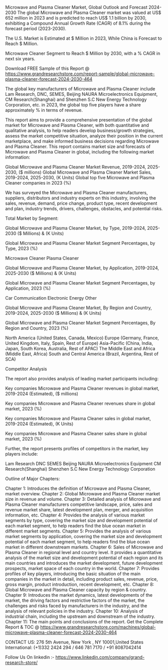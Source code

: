 Microwave and Plasma Cleaner Market, Global Outlook and Forecast 2024-2030
The global Microwave and Plasma Cleaner market was valued at US$ 652 million in 2023 and is predicted to reach US$ 1.1 billion by 2030, exhibiting a Compound Annual Growth Rate (CAGR) of 8.1% during the forecast period (2023-2030).

The U.S. Market is Estimated at $ Million in 2023, While China is Forecast to Reach $ Million.

Microwave Cleaner Segment to Reach $ Million by 2030, with a % CAGR in next six years.

Download FREE Sample of this Report @ https://www.grandresearchstore.com/report-sample/global-microwave-plasma-cleaner-forecast-2024-2030-464

The global key manufacturers of Microwave and Plasma Cleaner include Lam Research, DNC, SEMES, Beijing NAURA Microelectronics Equipment, CM Research(Shanghai) and Shenzhen S.C New Energy Technology Corporation, etc. in 2023, the global top five players have a share approximately % in terms of revenue.

This report aims to provide a comprehensive presentation of the global market for Microwave and Plasma Cleaner, with both quantitative and qualitative analysis, to help readers develop business/growth strategies, assess the market competitive situation, analyze their position in the current marketplace, and make informed business decisions regarding Microwave and Plasma Cleaner. This report contains market size and forecasts of Microwave and Plasma Cleaner in global, including the following market information:

Global Microwave and Plasma Cleaner Market Revenue, 2019-2024, 2025-2030, ($ millions)
Global Microwave and Plasma Cleaner Market Sales, 2019-2024, 2025-2030, (K Units)
Global top five Microwave and Plasma Cleaner companies in 2023 (%)

We has surveyed the Microwave and Plasma Cleaner manufacturers, suppliers, distributors and industry experts on this industry, involving the sales, revenue, demand, price change, product type, recent development and plan, industry trends, drivers, challenges, obstacles, and potential risks.

Total Market by Segment:

Global Microwave and Plasma Cleaner Market, by Type, 2019-2024, 2025-2030 ($ Millions) & (K Units)

Global Microwave and Plasma Cleaner Market Segment Percentages, by Type, 2023 (%)

Microwave Cleaner
Plasma Cleaner

Global Microwave and Plasma Cleaner Market, by Application, 2019-2024, 2025-2030 ($ Millions) & (K Units)

Global Microwave and Plasma Cleaner Market Segment Percentages, by Application, 2023 (%)

Car
Communication
Electronic
Energy
Other

Global Microwave and Plasma Cleaner Market, By Region and Country, 2019-2024, 2025-2030 ($ Millions) & (K Units)

Global Microwave and Plasma Cleaner Market Segment Percentages, By Region and Country, 2023 (%)

North America (United States, Canada, Mexico)
Europe (Germany, France, United Kingdom, Italy, Spain, Rest of Europe)
Asia-Pacific (China, India, Japan, South Korea, Australia, Rest of APAC)
The Middle East and Africa (Middle East, Africa)
South and Central America (Brazil, Argentina, Rest of SCA)

Competitor Analysis

The report also provides analysis of leading market participants including:

Key companies Microwave and Plasma Cleaner revenues in global market, 2019-2024 (Estimated), ($ millions)

Key companies Microwave and Plasma Cleaner revenues share in global market, 2023 (%)

Key companies Microwave and Plasma Cleaner sales in global market, 2019-2024 (Estimated), (K Units)

Key companies Microwave and Plasma Cleaner sales share in global market, 2023 (%)

Further, the report presents profiles of competitors in the market, key players include:

Lam Research
DNC
SEMES
Beijing NAURA Microelectronics Equipment
CM Research(Shanghai)
Shenzhen S.C New Energy Technology Corporation

Outline of Major Chapters:

Chapter 1: Introduces the definition of Microwave and Plasma Cleaner, market overview.
Chapter 2: Global Microwave and Plasma Cleaner market size in revenue and volume.
Chapter 3: Detailed analysis of Microwave and Plasma Cleaner manufacturers competitive landscape, price, sales and revenue market share, latest development plan, merger, and acquisition information, etc.
Chapter 4: Provides the analysis of various market segments by type, covering the market size and development potential of each market segment, to help readers find the blue ocean market in different market segments.
Chapter 5: Provides the analysis of various market segments by application, covering the market size and development potential of each market segment, to help readers find the blue ocean market in different downstream markets.
Chapter 6: Sales of Microwave and Plasma Cleaner in regional level and country level. It provides a quantitative analysis of the market size and development potential of each region and its main countries and introduces the market development, future development prospects, market space of each country in the world.
Chapter 7: Provides profiles of key players, introducing the basic situation of the main companies in the market in detail, including product sales, revenue, price, gross margin, product introduction, recent development, etc.
Chapter 8: Global Microwave and Plasma Cleaner capacity by region & country.
Chapter 9: Introduces the market dynamics, latest developments of the market, the driving factors and restrictive factors of the market, the challenges and risks faced by manufacturers in the industry, and the analysis of relevant policies in the industry.
Chapter 10: Analysis of industrial chain, including the upstream and downstream of the industry.
Chapter 11: The main points and conclusions of the report.
Get the Complete Report & TOC @ https://www.grandresearchstore.com/machines/global-microwave-plasma-cleaner-forecast-2024-2030-464

CONTACT US:
276 5th Avenue, New York , NY 10001,United States
International: (+1)332 2424 294 / 646 781 7170 / +91 8087042414

Follow Us On linkedin :- https://www.linkedin.com/company/grand-research-store/
